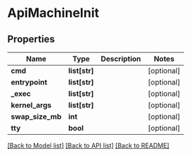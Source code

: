 # ApiMachineInit

## Properties
Name | Type | Description | Notes
------------ | ------------- | ------------- | -------------
**cmd** | **list[str]** |  | [optional] 
**entrypoint** | **list[str]** |  | [optional] 
**_exec** | **list[str]** |  | [optional] 
**kernel_args** | **list[str]** |  | [optional] 
**swap_size_mb** | **int** |  | [optional] 
**tty** | **bool** |  | [optional] 

[[Back to Model list]](../README.md#documentation-for-models) [[Back to API list]](../README.md#documentation-for-api-endpoints) [[Back to README]](../README.md)


